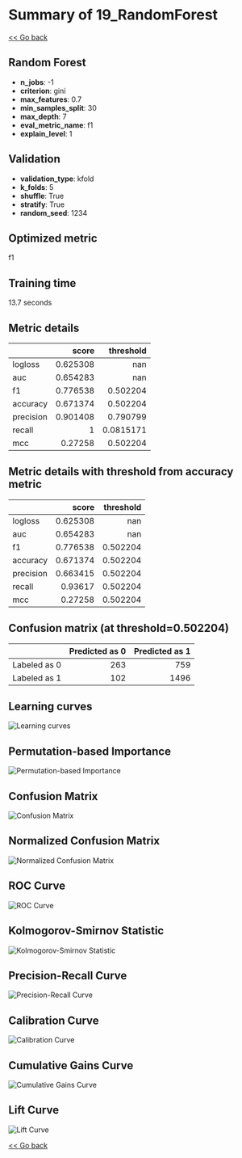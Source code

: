 # Summary of 19_RandomForest

[<< Go back](../README.md)


## Random Forest
- **n_jobs**: -1
- **criterion**: gini
- **max_features**: 0.7
- **min_samples_split**: 30
- **max_depth**: 7
- **eval_metric_name**: f1
- **explain_level**: 1

## Validation
 - **validation_type**: kfold
 - **k_folds**: 5
 - **shuffle**: True
 - **stratify**: True
 - **random_seed**: 1234

## Optimized metric
f1

## Training time

13.7 seconds

## Metric details
|           |    score |   threshold |
|:----------|---------:|------------:|
| logloss   | 0.625308 | nan         |
| auc       | 0.654283 | nan         |
| f1        | 0.776538 |   0.502204  |
| accuracy  | 0.671374 |   0.502204  |
| precision | 0.901408 |   0.790799  |
| recall    | 1        |   0.0815171 |
| mcc       | 0.27258  |   0.502204  |


## Metric details with threshold from accuracy metric
|           |    score |   threshold |
|:----------|---------:|------------:|
| logloss   | 0.625308 |  nan        |
| auc       | 0.654283 |  nan        |
| f1        | 0.776538 |    0.502204 |
| accuracy  | 0.671374 |    0.502204 |
| precision | 0.663415 |    0.502204 |
| recall    | 0.93617  |    0.502204 |
| mcc       | 0.27258  |    0.502204 |


## Confusion matrix (at threshold=0.502204)
|              |   Predicted as 0 |   Predicted as 1 |
|:-------------|-----------------:|-----------------:|
| Labeled as 0 |              263 |              759 |
| Labeled as 1 |              102 |             1496 |

## Learning curves
![Learning curves](learning_curves.png)

## Permutation-based Importance
![Permutation-based Importance](permutation_importance.png)
## Confusion Matrix

![Confusion Matrix](confusion_matrix.png)


## Normalized Confusion Matrix

![Normalized Confusion Matrix](confusion_matrix_normalized.png)


## ROC Curve

![ROC Curve](roc_curve.png)


## Kolmogorov-Smirnov Statistic

![Kolmogorov-Smirnov Statistic](ks_statistic.png)


## Precision-Recall Curve

![Precision-Recall Curve](precision_recall_curve.png)


## Calibration Curve

![Calibration Curve](calibration_curve_curve.png)


## Cumulative Gains Curve

![Cumulative Gains Curve](cumulative_gains_curve.png)


## Lift Curve

![Lift Curve](lift_curve.png)



[<< Go back](../README.md)

